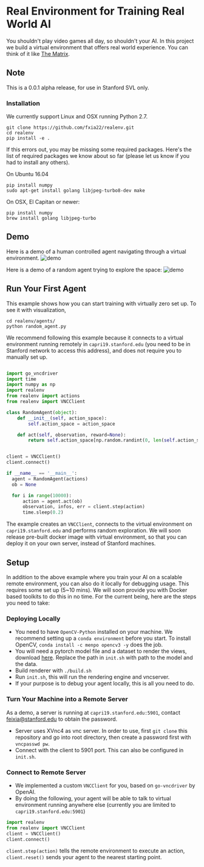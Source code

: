 # Real Environment for Training Real World AI
You shouldn't play video games all day, so shouldn't your AI. In this project we build a virtual environment that offers real world experience. You can think of it like [The Matrix](https://www.youtube.com/watch?v=3Ep_rnYweaI).

## Note
This is a 0.0.1 alpha release, for use in Stanford SVL only. 

### Installation
We currently support Linux and OSX running Python 2.7.
```shell
git clone https://github.com/fxia22/realenv.git
cd realenv
pip install -e .
```
If this errors out, you may be missing some required packages. Here's the list of required packages we know about so far (please let us know if you had to install any others).

On Ubuntu 16.04
```shell
pip install numpy
sudo apt-get install golang libjpeg-turbo8-dev make
```

On OSX, El Capitan or newer:
```shell
pip install numpy
brew install golang libjpeg-turbo
```

## Demo

Here is a demo of a human controlled agent navigating through a virtual environment. 
![demo](https://github.com/fxia22/realenv/blob/full_environment2/misc/example.gif)

Here is a demo of a random agent trying to explore the space:
![demo](https://github.com/fxia22/realenv/blob/full_environment2/misc/example2.gif)


## Run Your First Agent

This example shows how you can start training with virtually zero set up. To see it with visualization,
```shell
cd realenv/agents/
python random_agent.py
``` 

We recommend following this example because it connects to a virtual environment running remotely in `capri19.stanford.edu` (you need to be in Stanford network to access this address), and does not require you to manually set up.

```python

import go_vncdriver
import time
import numpy as np
import realenv
from realenv import actions
from realenv import VNCClient

class RandomAgent(object):
    def __init__(self, action_space):
        self.action_space = action_space

    def act(self, observation, reward=None):
        return self.action_space[np.random.randint(0, len(self.action_space))]


client = VNCClient()
client.connect()

if __name__ == '__main__':
  agent = RandomAgent(actions)
  ob = None

  for i in range(10000):
      action = agent.act(ob)
      observation, infos, err = client.step(action)
      time.sleep(0.2)


```

The example creates an `VNCClient`, connects to the virtual environment on `capri19.stanford.edu` and performs random exploration. We will soon release pre-built docker image with virtual environment, so that you can deploy it on your own server, instead of Stanford machines.


## Setup 

In addition to the above example where you train your AI on a scalable remote environment, you can also do it locally for debugging usage. This requires some set up (5~10 mins). We will soon provide you with Docker based toolkits to do this in no time. For the current being, here are the steps you need to take:

### Deploying Locally
- You need to have `OpenCV-Python` installed on your machine. We recommend setting up a `conda environment` before you start. To install OpenCV, `conda install -c menpo opencv3 -y` does the job.
- You will need a pytorch model file and a dataset to render the views, download [here](https://drive.google.com/file/d/0B93GhAQhsnjBX2RCZkEwRlBORlU/view?usp=sharing). Replace the path in `init.sh` with path to the model and the data.
- Build renderer with `./build.sh`
- Run `init.sh`, this will run the rendering engine and vncserver.
- If your purpose is to debug your agent locally, this is all you need to do.

### Turn Your Machine into a Remote Server
As a demo, a server is running at `capri19.stanford.edu:5901`, contact feixia@stanford.edu to obtain the password. 
- Server uses XVnc4 as vnc server. In order to use, first `git clone` this repository and go into root directory, then create a password first with `vncpasswd pw`.
- Connect with the client to 5901 port. This can also be configured in `init.sh`.


### Connect to Remote Server
- We implemented a custom `VNCClient` for you, based on `go-vncdriver` by OpenAI.
- By doing the following, your agent will be able to talk to virtual environment running anywhere else (currently you are limited to `capri19.stanford.edu:5901`)
```python
import realenv
from realenv import VNCClient
client = VNCClient()
client.connect()
```
`client.step(action)` tells the remote environment to execute an action, `client.reset()` sends your agent to the nearest starting point.

